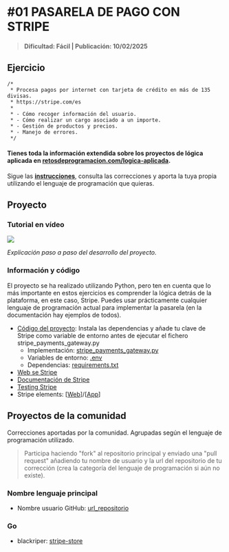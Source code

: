 # #01 PASARELA DE PAGO CON STRIPE
> #### Dificultad: Fácil | Publicación: 10/02/2025

## Ejercicio

```
/*
 * Procesa pagos por internet con tarjeta de crédito en más de 135 divisas.
 * https://stripe.com/es
 * 
 * - Cómo recoger información del usuario.
 * - Cómo realizar un cargo asociado a un importe.
 * - Gestión de productos y precios.
 * - Manejo de errores.
 */
```
#### Tienes toda la información extendida sobre los proyectos de lógica aplicada en **[retosdeprogramacion.com/logica-aplicada](https://retosdeprogramacion.com/logica-aplicada)**.

Sigue las **[instrucciones](../../README.md)**, consulta las correcciones y aporta la tuya propia utilizando el lenguaje de programación que quieras.

## Proyecto

### Tutorial en vídeo

<a href="https://youtu.be/gOWCCkUq2nc"><img src="http://i3.ytimg.com/vi/gOWCCkUq2nc/maxresdefault.jpg"/></a>

*Explicación paso a paso del desarrollo del proyecto.*

### Información y código

El proyecto se ha realizado utilizando Python, pero ten en cuenta que lo más importante en estos ejercicios es comprender la lógica detrás de la plataforma, en este caso, Stripe. Puedes usar prácticamente cualquier lenguaje de programación actual para implementar la pasarela (en la documentación hay ejemplos de todos).

* [Código del proyecto](./): Instala las dependencias y añade tu clave de Stripe como variable de entorno antes de ejecutar el fichero stripe_payments_gateway.py
	* Implementación: [stripe_payments_gateway.py](./stripe_payments_gateway.py)
	* Variables de entorno: [.env](./.env)
	* Dependencias: [requirements.txt](./requirements.txt)
* [Web se Stripe](https://stripe.com/es)
* [Documentación de Stripe](https://docs.stripe.com/get-started/development-environment)
* [Testing Stripe](https://docs.stripe.com/testing)
* Stripe elements: [[Web](https://docs.stripe.com/payments/elements)]/[[App](https://docs.stripe.com/payments/mobile)]


## Proyectos de la comunidad

Correcciones aportadas por la comunidad. Agrupadas según el lenguaje de programación utilizado.

> Participa haciendo "fork" al repositorio principal y enviado una "pull request" añadiendo tu nombre de usuario y la url del repositorio de tu corrección (crea la categoría del lenguaje de programación si aún no existe).

### Nombre lenguaje principal
* Nombre usuario GitHub: [url_repositorio](url_repositorio)

### Go 
* blackriper: [stripe-store](https://github.com/blackriper/logica-aplicada-blackriper/tree/main/stripe-payment)
